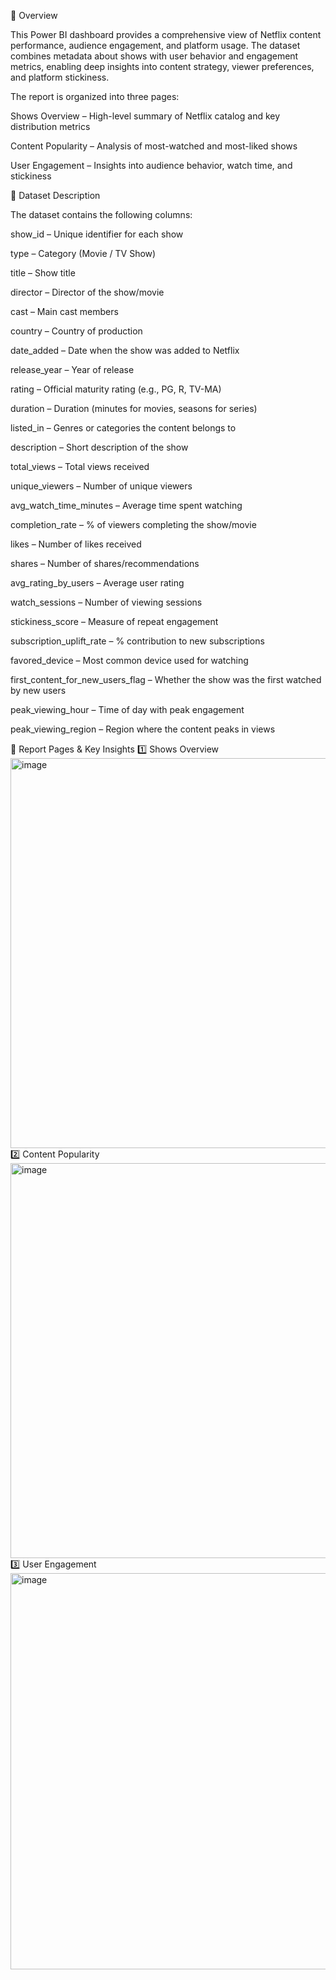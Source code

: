 📌 Overview

This Power BI dashboard provides a comprehensive view of Netflix content performance, audience engagement, and platform usage. The dataset combines metadata about shows with user behavior and engagement metrics, enabling deep insights into content strategy, viewer preferences, and platform stickiness.

The report is organized into three pages:

Shows Overview – High-level summary of Netflix catalog and key distribution metrics

Content Popularity – Analysis of most-watched and most-liked shows

User Engagement – Insights into audience behavior, watch time, and stickiness

📂 Dataset Description

The dataset contains the following columns:

show_id – Unique identifier for each show

type – Category (Movie / TV Show)

title – Show title

director – Director of the show/movie

cast – Main cast members

country – Country of production

date_added – Date when the show was added to Netflix

release_year – Year of release

rating – Official maturity rating (e.g., PG, R, TV-MA)

duration – Duration (minutes for movies, seasons for series)

listed_in – Genres or categories the content belongs to

description – Short description of the show

total_views – Total views received

unique_viewers – Number of unique viewers

avg_watch_time_minutes – Average time spent watching

completion_rate – % of viewers completing the show/movie

likes – Number of likes received

shares – Number of shares/recommendations

avg_rating_by_users – Average user rating

watch_sessions – Number of viewing sessions

stickiness_score – Measure of repeat engagement

subscription_uplift_rate – % contribution to new subscriptions

favored_device – Most common device used for watching

first_content_for_new_users_flag – Whether the show was the first watched by new users

peak_viewing_hour – Time of day with peak engagement

peak_viewing_region – Region where the content peaks in views

🎯 Report Pages & Key Insights
1️⃣ Shows Overview
<img width="1140" height="624" alt="image" src="https://github.com/user-attachments/assets/377b3143-5461-4780-83a7-a4baa217f126" />
2️⃣ Content Popularity
<img width="1123" height="632" alt="image" src="https://github.com/user-attachments/assets/ae4d16a6-cc5b-49dd-9606-a64b969d8897" />
3️⃣ User Engagement
<img width="1134" height="634" alt="image" src="https://github.com/user-attachments/assets/fce8e769-fa4f-4082-9de2-724cbef2b67a" />

